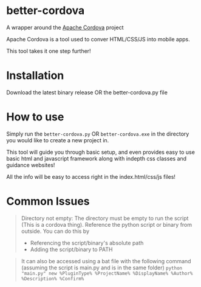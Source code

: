 # better-cordova

A wrapper around the [Apache Cordova](https://github.com/apache/cordova) project

Apache Cordova is a tool used to conver HTML/CSS/JS into mobile apps.

This tool takes it one step further!

# Installation
Download the latest binary release OR the better-cordova.py file

# How to use

Simply run the `better-cordova.py` OR `better-cordova.exe` in the directory you would like to create a new project in.

This tool will guide you through basic setup, and even provides easy to use basic html and javascript framework along with indepth css classes and guidance websites!

All the info will be easy to access right in the index.html/css/js files!

# Common Issues

> Directory not empty: The directory must be empty to run the script (This is a cordova thing). Reference the python script or binary from outside. You can do this by
>   - Referencing the script/binary's absolute path
>   - Adding the script/binary to PATH

> It can also be accessed using a bat file with the following command (assuming the script is main.py and is in the same folder)
```python "main.py" new %PluginType% %ProjectName% %DisplayName% %Author% %Description% %Confirm%```
